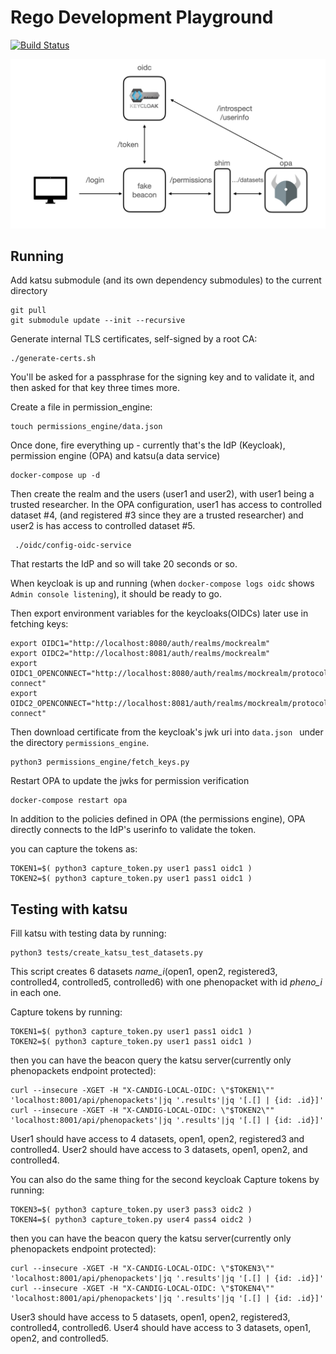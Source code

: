 # Rego Development Playground

[![Build Status](https://travis-ci.com/CanDIG/rego_development_playground.svg?branch=main)](https://travis-ci.com/CanDIG/rego_development_playground)

![Diagram showing interactions between services](./diagram.png)

## Running

Add katsu submodule (and its own dependency submodules) to the current directory
```
git pull
git submodule update --init --recursive
```

Generate internal TLS certificates, self-signed by a root CA:

```
./generate-certs.sh
```

You'll be asked for a passphrase for the signing key and to validate it, and then asked for that key three times more.

Create a file in permission_engine:
```
touch permissions_engine/data.json
```

Once done, fire everything up - currently that's the IdP (Keycloak), permission engine (OPA) and katsu(a data service)

```
docker-compose up -d
```

Then create the realm and the users (user1 and user2), with user1 being a trusted researcher.
In the OPA configuration, user1 has  access to controlled dataset #4, (and registered #3 since they are a trusted researcher)
and user2 is has access to controlled dataset #5.

```
 ./oidc/config-oidc-service
```

That restarts the IdP and so will take 20 seconds or so.

When keycloak is up and running (when `docker-compose logs oidc` shows `Admin console listening`), it should be ready to go.

Then export environment variables for the keycloaks(OIDCs) later use in fetching keys:
```
export OIDC1="http://localhost:8080/auth/realms/mockrealm"
export OIDC2="http://localhost:8081/auth/realms/mockrealm"
export OIDC1_OPENCONNECT="http://localhost:8080/auth/realms/mockrealm/protocol/openid-connect"
export OIDC2_OPENCONNECT="http://localhost:8081/auth/realms/mockrealm/protocol/openid-connect"
```

Then download certificate from the keycloak's jwk uri into `data.json ` under the directory `permissions_engine`.
```
python3 permissions_engine/fetch_keys.py
```

Restart OPA to update the jwks for permission verification
```
docker-compose restart opa
```


In addition to the policies defined in OPA (the permissions engine), OPA directly connects to the IdP's userinfo
to validate the token.

you can capture the tokens as:

```
TOKEN1=$( python3 capture_token.py user1 pass1 oidc1 )
TOKEN2=$( python3 capture_token.py user1 pass1 oidc1 )
```

## Testing with katsu
Fill katsu with testing data by running: 
```
python3 tests/create_katsu_test_datasets.py
```
This script creates 6 datasets *name_i*(open1, open2, registered3, controlled4, controlled5, controlled6) with one phenopacket with id *pheno_i* in each one.

Capture tokens by running: 
```
TOKEN1=$( python3 capture_token.py user1 pass1 oidc1 )
TOKEN2=$( python3 capture_token.py user1 pass1 oidc1 )
```

then you can have the beacon query the katsu server(currently only phenopackets endpoint protected):

```
curl --insecure -XGET -H "X-CANDIG-LOCAL-OIDC: \"$TOKEN1\"" 'localhost:8001/api/phenopackets'|jq '.results'|jq '[.[] | {id: .id}]'
curl --insecure -XGET -H "X-CANDIG-LOCAL-OIDC: \"$TOKEN2\"" 'localhost:8001/api/phenopackets'|jq '.results'|jq '[.[] | {id: .id}]'
```
User1 should have access to 4 datasets, open1, open2, registered3 and controlled4. 
User2 should have access to 3 datasets, open1, open2, and controlled4. 

You can also do the same thing for the second keycloak
Capture tokens by running: 
```
TOKEN3=$( python3 capture_token.py user3 pass3 oidc2 )
TOKEN4=$( python3 capture_token.py user4 pass4 oidc2 )
```

then you can have the beacon query the katsu server(currently only phenopackets endpoint protected):

```
curl --insecure -XGET -H "X-CANDIG-LOCAL-OIDC: \"$TOKEN3\"" 'localhost:8001/api/phenopackets'|jq '.results'|jq '[.[] | {id: .id}]'
curl --insecure -XGET -H "X-CANDIG-LOCAL-OIDC: \"$TOKEN4\"" 'localhost:8001/api/phenopackets'|jq '.results'|jq '[.[] | {id: .id}]'
```
User3 should have access to 5 datasets, open1, open2, registered3, controlled4, controlled6.
User4 should have access to 3 datasets, open1, open2, and controlled5. 
